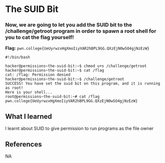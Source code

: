 # The SUID Bit

### Now, we are going to let you add the SUID bit to the /challenge/getroot program in order to spawn a root shell for you to cat the flag yourself!

**Flag:** `pwn.college{UeUyrwzxHgXmoIiyVAR2hBPL9GG.QXzEjN0wSO4gjNzEzW}`

```
#!/bin/bash

hacker@permissions~the-suid-bit:~$ chmod u+s /challenge/getroot
hacker@permissions~the-suid-bit:~$ cat /flag
cat: /flag: Permission denied
hacker@permissions~the-suid-bit:~$ /challenge/getroot
SUCCESS! You have set the suid bit on this program, and it is running as root!
Here is your shell...
root@permissions~the-suid-bit:~# cat /flag
pwn.college{UeUyrwzxHgXmoIiyVAR2hBPL9GG.QXzEjN0wSO4gjNzEzW}
```

## What I learned

I learnt about SUID to give permission to run programs as the file owner

## References

NA
